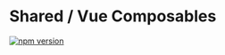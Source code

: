 # Shared / Vue Composables

[![npm version](https://img.shields.io/npm/v/@datev-research/mandat-shared-composables)](https://www.npmjs.com/package/@datev-research/mandat-shared-composables) 